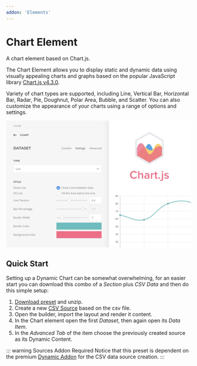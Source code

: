 ```yaml
---
addon: 'Elements'
---
```


# Chart Element

<span class="tm-lead">A chart element based on Chart.js.</span>

The Chart Element allows you to display static and dynamic data using visually appealing charts and graphs based on the popular JavaScript library [Chart.js v4.3.0](https://www.chartjs.org/docs/4.3.0/).

Variety of chart types are supported, including Line, Vertical Bar, Horizontal Bar, Radar, Pie, Doughnut, Polar Area, Bubble, and Scatter. You can also customize the appearance of your charts using a range of options and settings.

![Chart Element](./assets/chartjs-element.webp)

<!--@include: ../_partials/enable-addon.md-->

## Quick Start

Setting up a Dynamic Chart can be somewhat overwhelming, for an easier start you can download this combo of a _Section_ plus _CSV Data_ and then do this simple setup:

1. [Download preset](/presets/chart-element.zip) and unzip.
1. Create a new [CSV Source](/essentials-for-yootheme-pro/addons/dynamic/sources/csv) based on the csv file.
1. Open the builder, import the layout and render it content.
1. In the Chart element open the first _Dataset_, then again open its _Data Item_.
1. In the _Advanced Tab_ of the item choose the previously created source as its Dynamic Content.

::: warning Sources Addon Required
Notice that this preset is dependent on the premium [Dynamic Addon](/essentials-for-yootheme-pro/addons/dynamic/) for the CSV data source creation.
:::
